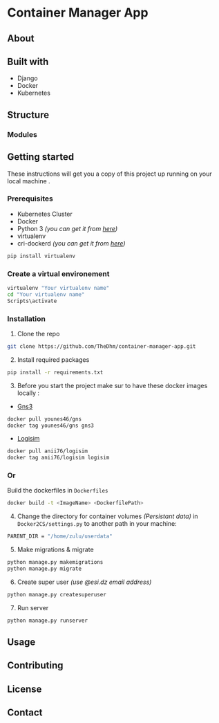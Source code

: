 # Container Manager App

## About 
## Built with
* Django
* Docker 
* Kubernetes 
## Structure
### Modules
### 
## Getting started
These instructions will get you a copy of this project up running on your local machine .

### Prerequisites
* Kubernetes Cluster
* Docker
* Python 3 *(you can get it from [here](https://www.python.org/downloads/))*
* virtualenv
* cri-dockerd *(you can get it from [here](https://github.com/Mirantis/cri-dockerd))*
```sh
pip install virtualenv
```
### Create a virtual environement

```sh
virtualenv "Your virtualenv name"  
cd "Your virtualenv name"
Scripts\activate
```
### Installation
1. Clone the repo
```sh
git clone https://github.com/TheDhm/container-manager-app.git
```
2. Install required packages
```sh
pip install -r requirements.txt
```
3. Before you start the project make sur to have these docker images locally :
* [Gns3](https://hub.docker.com/r/younes46/gns)
```sh 
docker pull younes46/gns
docker tag younes46/gns gns3
```
* [Logisim](https://hub.docker.com/repository/docker/anii76/logisim)
```sh 
docker pull anii76/logisim
docker tag anii76/logisim logisim
```
### Or
Build the dockerfiles in `Dockerfiles`
```sh 
docker build -t <ImageName> <DockerfilePath>
```
4. Change the directory for container volumes *(Persistant data)* in `Docker2CS/settings.py` to another path in your machine:
```sh
PARENT_DIR = "/home/zulu/userdata"
```
5. Make migrations & migrate
```sh
python manage.py makemigrations
python manage.py migrate
```
6. Create super user *(use @esi.dz email address)*
```sh
python manage.py createsuperuser
```
7. Run server 
```sh
python manage.py runserver
```

## Usage
## Contributing
## License
## Contact

